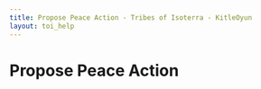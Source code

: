 ```yaml
---
title: Propose Peace Action - Tribes of Isoterra - KitleOyun
layout: toi_help
---
```


<h1 class="h1">Propose Peace Action</h1>
